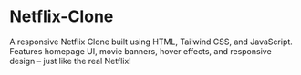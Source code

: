 # Netflix-Clone
A responsive Netflix Clone built using HTML, Tailwind CSS, and JavaScript. Features homepage UI, movie banners, hover effects, and responsive design – just like the real Netflix!
